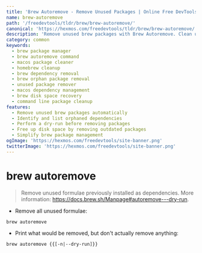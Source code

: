 ```yaml
---
title: 'Brew Autoremove - Remove Unused Packages | Online Free DevTools by Hexmos'
name: brew-autoremove
path: '/freedevtools/tldr/brew/brew-autoremove/'
canonical: 'https://hexmos.com/freedevtools/tldr/brew/brew-autoremove/'
description: 'Remove unused brew packages with Brew Autoremove. Clean up your system and free up disk space after uninstalling software. Free online tool, no registration required.'
category: common
keywords:
  - brew package manager
  - brew autoremove command
  - macos package cleaner
  - homebrew cleanup
  - brew dependency removal
  - brew orphan package removal
  - unused package remover
  - macos dependency management
  - brew disk space recovery
  - command line package cleanup
features:
  - Remove unused brew packages automatically
  - Identify and list orphaned dependencies
  - Perform a dry-run before removing packages
  - Free up disk space by removing outdated packages
  - Simplify brew package management
ogImage: 'https://hexmos.com/freedevtools/site-banner.png'
twitterImage: 'https://hexmos.com/freedevtools/site-banner.png'
---
```


# brew autoremove

> Remove unused formulae previously installed as dependencies.
> More information: <https://docs.brew.sh/Manpage#autoremove---dry-run>.

- Remove all unused formulae:

`brew autoremove`

- Print what would be removed, but don't actually remove anything:

`brew autoremove {{[-n|--dry-run]}}`
